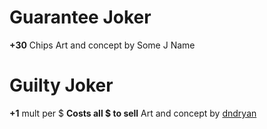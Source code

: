# Guarantee Joker
**+30** Chips
Art and concept by Some J Name

# Guilty Joker
**+1** mult per $
**Costs all $ to sell**
Art and concept by [dndryan](https://twitter.com/dndryanart)